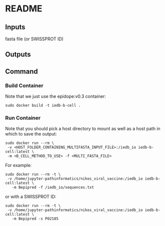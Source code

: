 # README

## Inputs

fasta file (or SWISSPROT ID)

## Outputs



## Command

### Build Container

Note that we just use the epidope:v0.3 container:

`sudo docker build -t iedb-b-cell .`

### Run Container

Note that you should pick a host directory to mount as well as a host path in which to save the output:

```
sudo docker run --rm \
 -v <HOST_FOLDER_CONTAINING_MULTIFASTA_INPUT_FILE>:/iedb_io iedb-b-cell:latest \
 -m <B_CELL_METHOD_TO_USE> -f <MULTI_FASTA_FILE>
```

For example:

```
sudo docker run --rm -t \
 -v /home/jupyter-pathinformatics/nikos_viral_vaccine:/iedb_io iedb-b-cell:latest \
   -m Bepipred -f /iedb_io/sequences.txt
```

or with a SWISSPROT ID:

```
sudo docker run --rm -t \
 -v /home/jupyter-pathinformatics/nikos_viral_vaccine:/iedb_io iedb-b-cell:latest \
   -m Bepipred -s P02185
```
